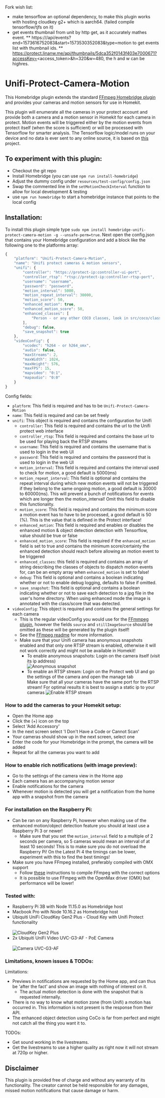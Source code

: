 Fork wish list: 
* make tensorflow an optional dependency, to make this plugin works with hosting cloudkey g2+ which is aarch64. (failed compile tensorflow/tjfs on it)
* get events thumbnail from unit by http get, as it accurately mathes event. 
** https://<cloudkey>/api/events?end=1573616752083&start=1573530352083&type=motion to get events list with thumbnail ids. 
** https://protect.linanw.me/api/thumbnails/5dca352f0143f403e7000671?accessKey=<access_token>&h=320&w=480, the h and w can be highres. 


# Unifi-Protect-Camera-Motion

This Homebridge plugin extends the standard [FFmpeg Homebridge plugin](https://github.com/KhaosT/homebridge-camera-ffmpeg#readme) and provides your cameras and motion sensors for use in Homekit.

This plugin will enumerate all the cameras in your protect account and provide both a camera and a motion sensor in Homekit for each camera in protect.
Motion events will be triggered either by the motion events from protect itself (when the score is sufficient) or will be processed with Tensorflow for smarter analysis.
The Tensorflow logic/model runs on your device and no data is ever sent to any online source, it is based on [this](https://github.com/tensorflow/tfjs-models/tree/master/coco-ssd) project.

## To experiment with this plugin:
- Checkout the git repo
- Install Homebridge (you can use `npm run install-homebridge`)
- Adjust the dummy config under `resources/test-config/config.json`
- Swap the commented line in the `setMotionCheckInterval` function to allow for local development & testing
- use `npm run homebridge` to start a homebridge instance that points to the local config

## Installation:
To install this plugin simple type `sudo npm install homebridge-unifi-protect-camera-motion -g --unsafe-perm=true`.
Next open the config.json that contains your Homebridge configuration and add a block like the following one to the platforms array:

```javascript
{
    "platform": "Unifi-Protect-Camera-Motion",
    "name": "Unifi protect cameras & motion sensors",
    "unifi": {
        "controller": "https://protect-ip:controller-ui-port",
        "controller_rtsp": "rtsp://protect-ip:controller-rtsp-port",
        "username": "username",
        "password": "password",
        "motion_interval": 5000,
        "motion_repeat_interval": 30000,
        "motion_score": 50,
        "enhanced_motion": true,
        "enhanced_motion_score": 50,
        "enhanced_classes": [
            "Person - or any other COCO classes, look in src/coco/classes.ts"
        ],
        "debug": false,
        "save_snapshot": true
    },
    "videoConfig": {
        "vcodec": "h264 - or h264_omx",
        "audio": false,
        "maxStreams": 2,
        "maxWidth": 1024,
        "maxHeight": 576,
        "maxFPS": 15,
        "mapvideo": "0:1",
        "mapaudio": "0:0"
    }
}
```
Config fields:

- `platform`: This field is required and has to be `Unifi-Protect-Camera-Motion`
- `name`: This field is required and can be set freely
- `unifi`: This object is required and contains the configuration for Unifi
    - `controller`: This field is required and contains the url to the Unifi protect web interface
    - `controller_rtsp`: This field is required and contains the base url to be used for playing back the RTSP streams
    - `username`: This field is required and contains the username that is used to login in the web UI
    - `password`: This field is required and contains the password that is used to login in the web UI
    - `motion_interval`: This field is required and contains the interval used to check for motion, a good default is 5000(ms)
    - `motion_repeat_interval`: This field is optional and contains the repeat interval during which new motion events will not be triggered if they belong to the same ongoing motion, a good default is 30000 to 60000(ms). This will prevent a bunch of notifications for events which are longer then the motion_interval! Omit this field to disable this functionality.
    - `motion_score`: This field is required and contains the minimum score a motion event has to have to be processed, a good default is 50 (%). This is the value that is defined in the Protect interface!
    - `enhanced_motion`: This field is required and enables or disables the enhanced motion & object detection detection with Tensorflow, value should be true or false
    - `enhanced_motion_score`: This field is required if the `enhanced_motion` field is set to true and contains the minimum score/certainty the enhanced detection should reach before allowing an motion event to be triggered
    - `enhanced_classes`: this field is required and contains an array of string describing the classes of objects to dispatch motion events for, can be an empty array when `enhanced_motion` is set to false! 
    - `debug`: This field is optional and contains a boolean indicating whether or not to enable debug logging, defaults to false if omitted.
    - `save_snapshot`: This field is optional and contains a boolean indicating whether or not to save each detection to a jpg file in the user's home directory. When using enhanced mode the image is annotated with the class/score that was detected.
- `videoConfig`: This object is required and contains the general settings for each camera
    - This is the regular videoConfig you would use for the [FFmmpeg plugin](https://github.com/KhaosT/homebridge-camera-ffmpeg#readme), however the fields `source` and `stillImageSource` should be omitted as these will be generated by the plugin itself!
    - See the [FFmpeg readme](homebridge-camera-ffmpeg.md) for more information.
    - Make sure that your Unifi camera has anonymous snapshots enabled and that only one RTSP stream is enabled, otherwise it will not work correctly and might not be available in Homekit!
        - To enable anonymous snapshots: Login on the camera itself (visit its ip address) <br/>
          ![Anonymous snapshot](resources/images/anonymous_snapshot.jpg?raw=true "CloudKey Gen2 Plus")
        - To enable an RTSP stream: Login on the Protect web UI and go the settings of the camera and open the manage tab<br/> 
          Make sure that all your cameras have the same port for the RTSP stream!
          For optimal results it is best to assign a static ip to your cameras
          ![Enable RTSP stream](resources/images/enable_rtsp.jpg?raw=true "CloudKey Gen2 Plus")

### How to add the cameras to your Homekit setup:

- Open the Home app
- Click the (+) icon on the top
- Select 'Add Accessory'
- In the next screen select 'I Don't Have a Code or Cannot Scan'
- Your cameras should show up in the next screen, select one
- Enter the code for your Homebridge in the prompt, the camera will be added
- Repeat for all the cameras you want to add

### How to enable rich notifications (with image preview):

- Go to the settings of the camera view in the Home app
- Each camera has an accompanying motion sensor 
- Enable notifications for the camera
- Whenever motion is detected you will get a notification from the home app with a snapshot from the camera


### For installation on the Raspberry Pi:

- Can be ran on any Raspberry Pi, however when making use of the enhanced motion/object detection feature you should at least use a Raspberry Pi 3 or newer!
    - Make sure that you set the `motion_interval` field to a multiple of 2 seconds per camera, so 5 cameras would mean an interval of at least 10 seconds!
      This is to make sure you do not overload the Raspberry Pi! On the Latest Pi 4 the timings can be lower, experiment with this to find the best timings!
- Make sure you have FFmpeg installed, preferably compiled with OMX support
    - Follow [these](https://github.com/legotheboss/YouTube-files/wiki/(RPi)-Compile-FFmpeg-with-the-OpenMAX-H.264-GPU-acceleration) instructions to compile FFmpeg with the correct options
    - It is possible to use FFmpeg with the OpenMax driver (OMX) but performance will be lower!

### Tested with:

- Raspberry Pi 3B with Node 11.15.0 as Homebridge host
- Macbook Pro with Node 10.16.2 as Homebridge host
- Ubiquiti UniFi CloudKey Gen2 Plus - Cloud Key with Unifi Protect functionality
  <br/><br/>![CloudKey Gen2 Plus](resources/images/cloudkey-gen2plus.jpg?raw=true "CloudKey Gen2 Plus")
- 2x Ubiquiti UniFi Video UVC-G3-AF - PoE Camera
  <br/><br/>![Camera UVC-G3-AF](resources/images/camera.jpeg?raw=true "Camera UVC-G3-AF")

### Limitations, known issues & TODOs:

Limitations:

- Previews in notifications are requested by the Home app, and can thus be 'after the fact' and show an image with nothing of interest on it.
    - The actual motion detection is done with the snapshot that is requested internally.
- There is no way to know what motion zone (from Unifi) a motion has occurred in. This information is not present is the response from their API.
- The enhanced object detection using CoCo is far from perfect and might not catch all the thing you want it to.

TODOs:

- Get sound working in the livestreams.
- Get the livestreams to use a higher quality as right now it will not stream at 720p or higher.

## Disclaimer

This plugin is provided free of charge and without any warranty of its functionality.
The creator cannot be held responsible for any damages, missed motion notifications that cause damage or harm.
